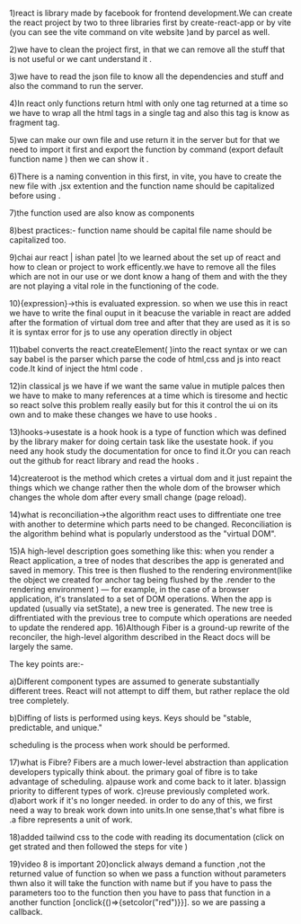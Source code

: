 1)react is library made by facebook for frontend development.We can create the react project by two to three libraries first by create-react-app or by vite (you can see the vite command on vite website )and by parcel as well.

2)we have to clean the project first, in that we can remove all the stuff that is not useful or we cant understand it .

3)we have to read the json file to know all the dependencies and stuff and also the command to run the server.

4)In react only functions return html with only one tag returned at a time so we have to wrap all the html tags in a single tag and also this tag is know as fragment tag.

5)we can make our own file and use return it in the server but for that we need to import it first and export the function by command (export default function name ) then we can show it .

6)There is a naming convention in this first, in vite, you have to create the new file with .jsx extention and the function name should be capitalized before using .

7)the function used are also know as components 

8)best practices:-
function name should be capital
file name should be capitalized too.


9)chai aur react | ishan patel |to we learned about the set up of react and how to clean or project to work efficently.we have to remove all the files which are not in our use or we dont know a hang of them and with the they are not playing a vital role in the functioning of the code.


10){expression}->this is evaluated expression.
so when we use this in react we have to write the final ouput in it beacuse the variable in react are added after the formation of virtual dom tree and after that they are used as it is so it is syntax error for js to use any operation directly in object

11)babel converts the react.createElement( )into the react syntax or we can say babel is the parser which parse the code of html,css and js into react code.It kind of inject the html code .

12)in classical js we have if we want the same value in mutiple palces then we have to make to many references at a time which is tiresome and hectic so react solve this problem really easily but for this it control the ui on its own and to make these changes we have to use hooks .

13)hooks->usestate is a hook 
hook is a type of function which was defined by the library maker for doing certain task like the usestate hook.
if you need any hook study the documentation for once to find it.Or you can reach out the github for react library and read the hooks .

14)createroot is the method which cretes a virtual dom and it just repaint the things which we change rather then the whole dom of the browser which changes the whole dom after every small change (page reload).

14)what is reconciliation->the algorithm react uses to diffrentiate one tree with another to determine which parts need to be changed.
Reconciliation is the algorithm behind what is popularly understood as the "virtual DOM".

15)A high-level description goes something like this: when you render a React application, a tree of nodes that describes the app is generated and saved in memory. This tree is then flushed to the rendering environment(like the object we created for anchor tag being flushed by the .render to the rendering environment  ) — for example, in the case of a browser application, it's translated to a set of DOM operations. When the app is updated (usually via setState), a new tree is generated. The new tree is diffrentiated with the previous tree to compute which operations are needed to update the rendered app.
16)Although Fiber is a ground-up rewrite of the reconciler, the high-level algorithm described in the React docs will be largely the same.

The key points are:-

a)Different component types are assumed to generate substantially different trees. React will not attempt to diff them, but rather replace the old tree completely.

b)Diffing of lists is performed using keys. Keys should be "stable, predictable, and unique."

scheduling is the process when work should be performed.

17)what is Fibre?
Fibers are a much lower-level abstraction than application developers typically think about.
the primary goal of fibre is to take advantage of scheduling.
a)pause work and come back to it later.
b)assign priority to different types of work.
c)reuse previously completed work.
d)abort work if it's no longer needed.
in order to do any of this, we first need a way to break work down into units.In one sense,that's what fibre is .a fibre represents a unit of work.

18)added tailwind css to the code with reading its documentation (click on get strated and then followed the steps for vite )

19)video 8 is important
20)onclick always demand a function ,not the returned value of function so when we pass a function without parameters thwn also it will take the function with name but if you have to pass the parameters too to the function then you have to pass that function in a another function [onclick{()=>{setcolor("red")}}].
so we are passing a callback.

